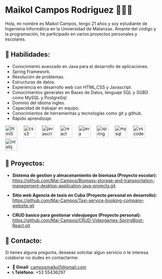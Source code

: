 # Maikol Campos Rodriguez 👨🏻‍💻

Hola, mi nombre es Maikol Campos, tengo 21 años y soy estudiante de Ingenieria Informática en la Universidad de Matanzas. Amante del código y la programación, he participado en varios proyectos personales y escolares. 

## 🔨 Habilidades:

* Conocimiento avanzado en Java para el desarrollo de aplicaciones.
* Spring Framework.
* Resolución de problemas.
* Estructuras de datos.
* Experiencia en desarrollo web con HTML,CSS y Javascript.
* Conocimientos generales en Bases de Datos, lenguaje SQL y SGBD como MySQL y PostgreSql.
* Dominio del idioma ingles.
* Capacidad de trabajar en equipo.
* Conocimientos de herramientas y tecnologías como git y github.
* Rápido aprendizaje.

<div align="left">
  <img src="https://cdn.jsdelivr.net/gh/devicons/devicon/icons/html5/html5-original.svg" height="40" alt="html5 logo"  />
  <img width="12" />
  <img src="https://cdn.jsdelivr.net/gh/devicons/devicon/icons/css3/css3-original.svg" height="40" alt="css3 logo"  />
  <img width="12" />
  <img src="https://cdn.jsdelivr.net/gh/devicons/devicon/icons/javascript/javascript-original.svg" height="40" alt="javascript logo"  />
  <img width="12" />
  <img src="https://cdn.jsdelivr.net/gh/devicons/devicon/icons/react/react-original.svg" height="40" alt="react logo"  />
  <img width="12" />
  <img src="https://cdn.jsdelivr.net/gh/devicons/devicon/icons/java/java-original.svg" height="40" alt="java logo"  />
  <img width="12" />
  <img src="https://cdn.jsdelivr.net/gh/devicons/devicon/icons/spring/spring-original.svg" height="40" alt="spring logo"  />
  <img width="12" />
  <img src="https://cdn.jsdelivr.net/gh/devicons/devicon/icons/mysql/mysql-original.svg" height="40" alt="mysql logo"  />
  <img width="12" />
  <img src="https://cdn.jsdelivr.net/gh/devicons/devicon/icons/vscode/vscode-original.svg" height="40" alt="vscode logo"  />
  <img width="12" />
  <img src="https://cdn.jsdelivr.net/gh/devicons/devicon/icons/intellij/intellij-original.svg" height="40" alt="intellij logo"  />
</div>

  ## 🤖 Proyectos:

   * __Sistema de gestion y almacenamiento de biomasa (Proyecto escolar):__<br>
   https://github.com/Mai-Campos/Biomass-storage-and-transportation-management-desktop-application-java-projects.git

   * __Sitio web Agencia de taxis en Cuba (Proyecto personal en desarrollo):__<br>
   https://github.com/Mai-Campos/Taxi-service-booking-company-website.git

  * __CRUD basico para gestionar videojuegos (Proyecto personal):__<br>
  https://github.com/Mai-Campos/CRUD-Videogames-SpringBoot-React.git
  


  ## 📧 Contacto:
   Si tienes alguna pregunta, deseeas solicitar algun servicio o te interesa colaborar no dudes en contactarme:
   - __📨 Gmail__: camposmaikol1@gmail.com
   - __📞 Teléfono__: +53 55436297
   
      
    
   

  
